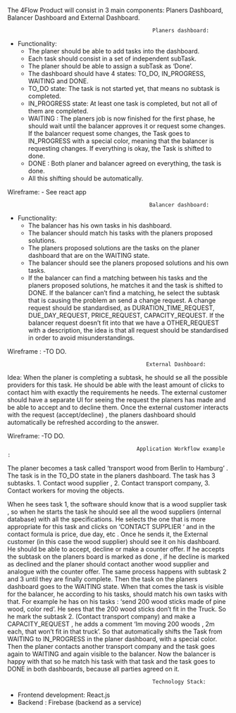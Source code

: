 The 4Flow Product will consist in 3 main components: Planers Dashboard, Balancer Dashboard and External Dashboard.

                                                  Planers dashboard: 

- Functionality:
	- The planer should be able to add tasks into the dashboard.
	- Each task should consist in a set of independent subTask.
	- The planer should be able to assign a subTask as ‘Done’.
	- The dashboard should have 4 states: TO_DO, IN_PROGRESS, WAITING and DONE.
	- TO_DO state: The task is not started yet, that means no subtask is completed.
	- IN_PROGRESS state: At least one task is completed, but not all of them are completed.
	- WAITING : The planers job is now finished for the first phase, he should wait until the balancer approves it or request some changes. If the balancer request some changes, the Task goes to IN_PROGRESS with a special color, meaning that the balancer is requesting changes. If everything is okay, the Task is shifted to done.
	- DONE : Both planer and balancer agreed on everything, the task is done.
	- All this shifting should be automatically.

Wireframe: 
	- See react app


                                                 Balancer dashboard:
	
- Functionality:
	- The balancer has his own tasks in his dashboard.
	- The balancer should match his tasks with the planers proposed solutions.
	- The planers proposed solutions are the tasks on the planer dashboard that are on the WAITING state.
	- The balancer should see the planers proposed solutions and his own tasks.
	- If the balancer can find a matching between his tasks and the planers proposed solutions, he matches it and the task is shifted to DONE. If the balancer can’t find a matching, he select the subtask that is causing the problem an send a change request. A change request should be standardised, as DURATION_TIME_REQUEST,  DUE_DAY_REQUEST, PRICE_REQUEST, CAPACITY_REQUEST. If the balancer request doesn’t fit into that we have a OTHER_REQUEST with a description, the idea is that all request should be standardised in order to avoid misunderstandings. 
	

Wireframe :
	-TO DO.

                                                External Dashboard:
	
Idea: When the planer is completing a subtask, he should se all the possible providers for this task. He should be able with the least amount of clicks to contact him with exactly the requirements he needs. The external customer should have a separate UI for seeing the request the planers has made and be able to accept and to decline them. Once the external customer interacts with the request (accept/decline) , the planers dashboard should automatically be refreshed according to the answer.

Wireframe: 
	-TO DO.



                                             Application Workflow example :

The planer becomes a task called ‘transport wood from Berlin to Hamburg’ . The task is in the TO_DO state in the planers dashboard. The task has 3 subtasks. 1. Contact wood supplier , 2. Contact transport company, 3. Contact workers for moving the objects. 

When he sees task 1, the software should know that is a wood supplier task , so when he starts the task he should see all the wood suppliers (internal database) with all the specifications. He selects the one that is more appropriate for this task and clicks on ‘CONTACT SUPPLIER ‘ and in the contact formula is price, due day, etc . Once he sends it, the External customer (in this case the wood supplier) should see it on his dashboard. He should be able to accept, decline or make a counter offer. If he accepts the subtask on the planers board is marked as done , if he decline is marked as declined and the planer should contact another wood supplier and analogue with the counter offer. The same process happens with subtask 2 and 3 until they are finally complete. Then the task on the planers dashboard goes to the WAITING state. When that comes the task is visible for the balancer, he according to his tasks, should match his own tasks with that. For example he has on his tasks : ‘send 200 wood sticks made of pine wood, color red’. He sees that the 200 wood sticks don’t fit in the Truck. So he mark the subtask 2. (Contact transport company) and make a CAPACITY_REQUEST , he adds a comment ‘Im moving 200 woods , 2m each, that won’t fit in that truck’. So that automatically shifts the Task from WAITING to IN_PROGRESS in the planer dashboard, with a special color. Then the planer contacts another transport company and the task goes again to WAITING and again visible to the balancer. Now the balancer is happy with that so he match his task with that task and the task goes to DONE in both dashboards, because all parties agreed on it.


                                                  Technology Stack:

  - Frontend development: React.js
  - Backend : Firebase (backend as a service)
